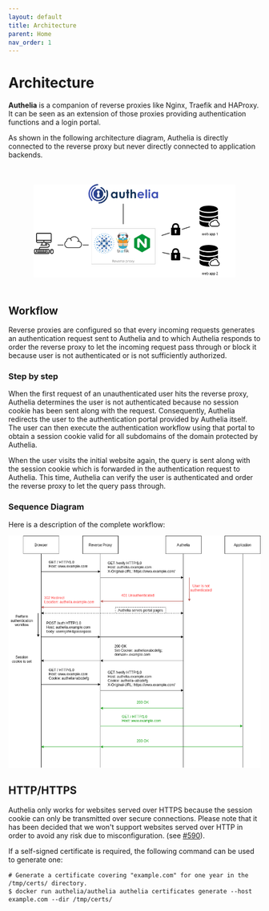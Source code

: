 ```yaml
---
layout: default
title: Architecture
parent: Home
nav_order: 1
---
```


# Architecture

**Authelia** is a companion of reverse proxies like Nginx, Traefik and HAProxy.
It can be seen as an extension of those proxies providing authentication functions
and a login portal.

As shown in the following architecture diagram, Authelia is directly connected to
the reverse proxy but never directly connected to application backends.

<p align="center" style="margin:50px">
  <img src="../images/archi.png"/>
</p>

## Workflow

Reverse proxies are configured so that every incoming requests generates an authentication
request sent to Authelia and to which Authelia responds to order the reverse
proxy to let the incoming request pass through or block it because user is not authenticated
or is not sufficiently authorized.

### Step by step

When the first request of an unauthenticated user hits the reverse proxy, Authelia
determines the user is not authenticated because no session cookie has been sent along with
the request. Consequently, Authelia redirects the user to the authentication portal provided
by Authelia itself. The user can then execute the authentication workflow using that portal
to obtain a session cookie valid for all subdomains of the domain protected by Authelia.

When the user visits the initial website again, the query is sent along with the
session cookie which is forwarded in the authentication request to Authelia. This time,
Authelia can verify the user is authenticated and order the reverse proxy to let the query
pass through.

### Sequence Diagram

Here is a description of the complete workflow:

<p align="center">
  <img src="../images/sequence-diagram.png"/>
</p>

## HTTP/HTTPS

Authelia only works for websites served over HTTPS because the session cookie can only be
transmitted over secure connections. Please note that it has been decided that we won't
support websites served over HTTP in order to avoid any risk due to misconfiguration.
(see [#590](https://github.com/authelia/authelia/issues/590)).

If a self-signed certificate is required, the following command can be used to generate one:

    # Generate a certificate covering "example.com" for one year in the /tmp/certs/ directory.
    $ docker run authelia/authelia authelia certificates generate --host example.com --dir /tmp/certs/
